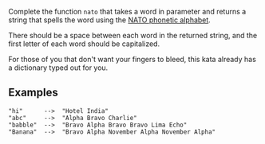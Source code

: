 Complete the function `nato` that takes a word in parameter and returns a string that spells the word using the [NATO phonetic alphabet](https://en.wikipedia.org/wiki/NATO_phonetic_alphabet).

There should be a space between each word in the returned string, and the first letter of each word should be capitalized.

For those of you that don't want your fingers to bleed, this kata already has a dictionary typed out for you.


## Examples

```
"hi"      -->  "Hotel India"
"abc"     -->  "Alpha Bravo Charlie"
"babble"  -->  "Bravo Alpha Bravo Bravo Lima Echo"
"Banana"  -->  "Bravo Alpha November Alpha November Alpha"
```